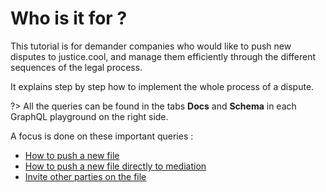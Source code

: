 # Who is it for ?

This tutorial is for demander companies who would like to push new disputes to justice.cool, and manage them efficiently through the different sequences of the legal process.

It explains step by step how to implement the whole process of a dispute.

?> All the queries can be found in the tabs **Docs** and **Schema** in each GraphQL playground on the right side.

A focus is done on these important queries :

- [How to push a new file](/demander/push.md)
- [How to push a new file directly to mediation](/demander/push-mediation.md)
- [Invite other parties on the file](/demander/invite.md)
